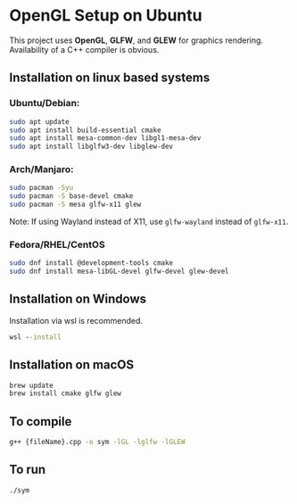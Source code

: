 # OpenGL Setup on Ubuntu

This project uses **OpenGL**, **GLFW**, and **GLEW** for graphics rendering.
Availability of a C++ compiler is obvious.

## Installation on linux based systems

### Ubuntu/Debian:
```bash
sudo apt update
sudo apt install build-essential cmake
sudo apt install mesa-common-dev libgl1-mesa-dev
sudo apt install libglfw3-dev libglew-dev
```

### Arch/Manjaro:
```bash
sudo pacman -Syu
sudo pacman -S base-devel cmake
sudo pacman -S mesa glfw-x11 glew
```
Note: If using Wayland instead of X11, use ```glfw-wayland``` instead of ```glfw-x11```.

### Fedora/RHEL/CentOS
```bash
sudo dnf install @development-tools cmake
sudo dnf install mesa-libGL-devel glfw-devel glew-devel
```

## Installation on Windows
Installation via wsl is recommended.
```cmd
wsl --install
```

## Installation on macOS
```bash
brew update
brew install cmake glfw glew
```

## To compile
```bash
g++ {fileName}.cpp -o sym -lGL -lglfw -lGLEW
```

## To run
```bash
./sym
```